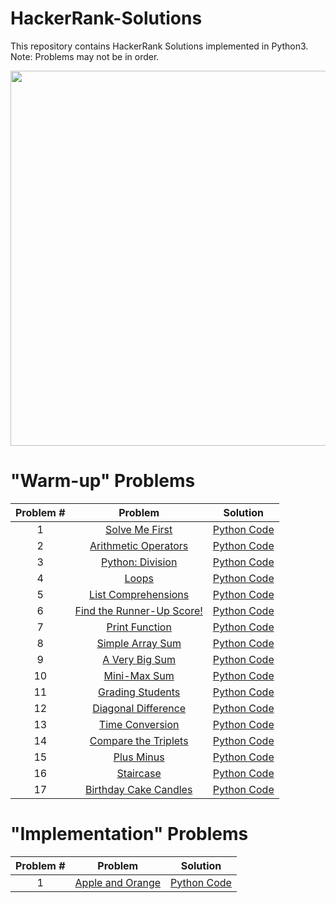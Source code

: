 # HackerRank-Solutions
This repository contains HackerRank Solutions implemented in Python3.
Note: Problems may not be in order.

<div align="center">
    <img src="https://hackerrankblog-aaa3.kxcdn.com/wp-content/uploads/2018/03/HR-Logo-Main.png" width="600px"</img> 
</div>

 # "Warm-up" Problems
 
| Problem #  | Problem     | Solution |
|:------------:|:-------------:|:----------:|
| 1          |[Solve Me First](https://www.hackerrank.com/challenges/solve-me-first/problem) | [Python Code](https://github.com/hilalekinci/HackerRank-Solutions/blob/master/Codes/solveMeFirst.py) |
|       2    |[Arithmetic Operators](https://www.hackerrank.com/challenges/python-arithmetic-operators/problem)       |[Python Code](https://github.com/hilalekinci/HackerRank-Solutions/blob/master/Codes/ArithmeticOperators.py)          |
|       3     |[Python: Division](https://www.hackerrank.com/challenges/python-division/problem)  |[Python Code](https://github.com/hilalekinci/HackerRank-Solutions/blob/master/Codes/PythonDivision.py)          |
|       4     |[Loops](https://www.hackerrank.com/challenges/python-loops/problem)             |[Python Code](https://github.com/hilalekinci/HackerRank-Solutions/blob/master/Codes/Loops.py)          |
|       5     |[List Comprehensions](https://www.hackerrank.com/challenges/list-comprehensions/problem)|[Python Code](https://github.com/hilalekinci/HackerRank-Solutions/blob/master/Codes/ListComprehensions.py)        |
|       6     |[Find the Runner-Up Score!](https://www.hackerrank.com/challenges/find-second-maximum-number-in-a-list/problem)|[Python Code](https://github.com/hilalekinci/HackerRank-Solutions/blob/master/Codes/FindTheRunner-UpScore.py)          |
|       7    |[Print Function](https://www.hackerrank.com/challenges/python-print/problem) |[Python Code](https://github.com/hilalekinci/HackerRank-Solutions/blob/master/Codes/printFunction.py)         |
|       8    |[Simple Array Sum](https://www.hackerrank.com/challenges/simple-array-sum/problem)           |[Python Code](https://github.com/hilalekinci/HackerRank-Solutions/blob/master/Codes/SimpleArraySum.py)         |
|       9    |[A Very Big Sum](https://www.hackerrank.com/challenges/a-very-big-sum/problem)           | [Python Code](https://github.com/hilalekinci/HackerRank-Solutions/blob/master/Codes/AVeryBigSum.py)          |
|       10   |[Mini-Max Sum](https://www.hackerrank.com/challenges/mini-max-sum/problem)           | [Python Code](https://github.com/hilalekinci/HackerRank-Solutions/blob/master/Codes/Mini-Max_Sum.py)          |
|       11    |[Grading Students](https://www.hackerrank.com/challenges/grading/problem)           | [Python Code](https://github.com/hilalekinci/HackerRank-Solutions/blob/master/Codes/GradingStudents.py)          |
|       12   |[Diagonal Difference](https://www.hackerrank.com/challenges/diagonal-difference/problem)           | [Python Code](https://github.com/hilalekinci/HackerRank-Solutions/blob/master/Codes/diagonalDifference.py)          |
|       13   |[Time Conversion](https://www.hackerrank.com/challenges/time-conversion/problem)| [Python Code](https://github.com/hilalekinci/HackerRank-Solutions/blob/master/Codes/timeConversion.py)         |
|       14   |[Compare the Triplets](https://www.hackerrank.com/challenges/compare-the-triplets/problem)| [Python Code](https://github.com/hilalekinci/HackerRank-Solutions/blob/master/Codes/compareTheTriplets.py)         |
|       15   |[Plus Minus](https://www.hackerrank.com/challenges/plus-minus/problem)| [Python Code](https://github.com/hilalekinci/HackerRank-Solutions/blob/master/Codes/plusMinus.py)         |
|       16   |[Staircase](https://www.hackerrank.com/challenges/staircase/problem)| [Python Code](https://github.com/hilalekinci/HackerRank-Solutions/blob/master/Codes/staircase.py)         |
|       17   |[Birthday Cake Candles](https://www.hackerrank.com/challenges/birthday-cake-candles/problem)| [Python Code](https://github.com/hilalekinci/HackerRank-Solutions/blob/master/Codes/birthdayCakeCandles.py)         |


# "Implementation" Problems

| Problem #  | Problem     | Solution |
|:------------:|:-------------:|:----------:|
| 1          |[Apple and Orange](https://www.hackerrank.com/challenges/apple-and-orange/problem) | [Python Code](https://github.com/hilalekinci/HackerRank-Solutions/blob/master/Codes/appleAndOrange.py) |
